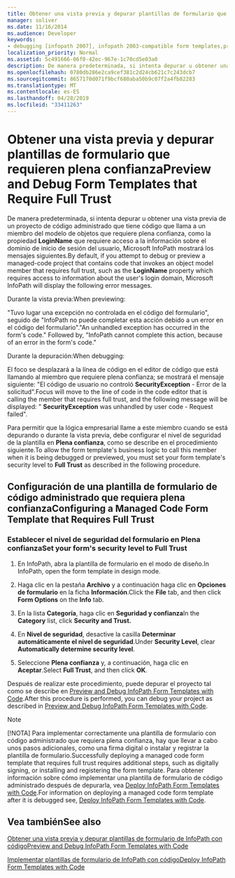 ```yaml
---
title: Obtener una vista previa y depurar plantillas de formulario que requieren plena confianza
manager: soliver
ms.date: 11/16/2014
ms.audience: Developer
keywords:
- debugging [infopath 2007], infopath 2003-compatible form templates,previewing InfoPath 2003-compatible form templates,form templates [InfoPath 2007], previewing 2003-compatible,form templates [InfoPath 2007], debugging 2003-compatible,debugging InfoPath 2003-compatible form templates
localization_priority: Normal
ms.assetid: 5c491666-06f0-42ec-967e-1c70cd5e03a0
description: De manera predeterminada, si intenta depurar u obtener una vista previa de un proyecto de código administrado que tiene código que llama a un miembro del modelo de objetos que requiere plena confianza, como la propiedad LoginName que requiere acceso a la información sobre el dominio de inicio de sesión del usuario, Microsoft InfoPath mostrará los mensajes siguientes.
ms.openlocfilehash: 0780db286e2ca9cef381c2d24cb621c7c243dcb7
ms.sourcegitcommit: 8657170d071f9bcf680aba50b9c07f2a4fb82283
ms.translationtype: MT
ms.contentlocale: es-ES
ms.lasthandoff: 04/28/2019
ms.locfileid: "33411263"
---
```

# <a name="preview-and-debug-form-templates-that-require-full-trust"></a><span data-ttu-id="79958-104">Obtener una vista previa y depurar plantillas de formulario que requieren plena confianza</span><span class="sxs-lookup"><span data-stu-id="79958-104">Preview and Debug Form Templates that Require Full Trust</span></span>

<span data-ttu-id="79958-105">De manera predeterminada, si intenta depurar u obtener una vista previa de un proyecto de código administrado que tiene código que llama a un miembro del modelo de objetos que requiere plena confianza, como la propiedad **LoginName** que requiere acceso a la información sobre el dominio de inicio de sesión del usuario, Microsoft InfoPath mostrará los mensajes siguientes.</span><span class="sxs-lookup"><span data-stu-id="79958-105">By default, if you attempt to debug or preview a managed-code project that contains code that invokes an object model member that requires full trust, such as the **LoginName** property which requires access to information about the user's login domain, Microsoft InfoPath will display the following error messages.</span></span> 
  
<span data-ttu-id="79958-106">Durante la vista previa:</span><span class="sxs-lookup"><span data-stu-id="79958-106">When previewing:</span></span>
  
<span data-ttu-id="79958-p101">"Tuvo lugar una excepción no controlada en el código del formulario", seguido de "InfoPath no puede completar esta acción debido a un error en el código del formulario".</span><span class="sxs-lookup"><span data-stu-id="79958-p101">"An unhandled exception has occurred in the form's code." Followed by, "InfoPath cannot complete this action, because of an error in the form's code."</span></span>
  
<span data-ttu-id="79958-109">Durante la depuración:</span><span class="sxs-lookup"><span data-stu-id="79958-109">When debugging:</span></span>
  
<span data-ttu-id="79958-110">El foco se desplazará a la línea de código en el editor de código que está llamando al miembro que requiere plena confianza; se mostrará el mensaje siguiente: "El código de usuario no controló **SecurityException** - Error de la solicitud".</span><span class="sxs-lookup"><span data-stu-id="79958-110">Focus will move to the line of code in the code editor that is calling the member that requires full trust, and the following message will be displayed: " **SecurityException** was unhandled by user code - Request failed".</span></span> 
  
<span data-ttu-id="79958-111">Para permitir que la lógica empresarial llame a este miembro cuando se está depurando o durante la vista previa, debe configurar el nivel de seguridad de la plantilla en **Plena confianza**, como se describe en el procedimiento siguiente.</span><span class="sxs-lookup"><span data-stu-id="79958-111">To allow the form template's business logic to call this member when it is being debugged or previewed, you must set your form template's security level to **Full Trust** as described in the following procedure.</span></span> 
  
## <a name="configuring-a-managed-code-form-template-that-requires-full-trust"></a><span data-ttu-id="79958-112">Configuración de una plantilla de formulario de código administrado que requiera plena confianza</span><span class="sxs-lookup"><span data-stu-id="79958-112">Configuring a Managed Code Form Template that Requires Full Trust</span></span>

### <a name="set-your-forms-security-level-to-full-trust"></a><span data-ttu-id="79958-113">Establecer el nivel de seguridad del formulario en Plena confianza</span><span class="sxs-lookup"><span data-stu-id="79958-113">Set your form's security level to Full Trust</span></span>

1. <span data-ttu-id="79958-114">En InfoPath, abra la plantilla de formulario en el modo de diseño.</span><span class="sxs-lookup"><span data-stu-id="79958-114">In InfoPath, open the form template in design mode.</span></span>
    
2. <span data-ttu-id="79958-115">Haga clic en la pestaña **Archivo** y a continuación haga clic en **Opciones de formulario** en la ficha **Información**.</span><span class="sxs-lookup"><span data-stu-id="79958-115">Click the **File** tab, and then click **Form Options** on the **Info** tab.</span></span> 
    
3. <span data-ttu-id="79958-116">En la lista **Categoría**, haga clic en **Seguridad y confianza**</span><span class="sxs-lookup"><span data-stu-id="79958-116">In the **Category** list, click **Security and Trust.**</span></span>
    
4. <span data-ttu-id="79958-117">En **Nivel de seguridad**, desactive la casilla **Determinar automáticamente el nivel de seguridad**.</span><span class="sxs-lookup"><span data-stu-id="79958-117">Under **Security Level**, clear **Automatically determine security level**.</span></span>
    
5. <span data-ttu-id="79958-118">Seleccione **Plena confianza** y, a continuación, haga clic en **Aceptar**.</span><span class="sxs-lookup"><span data-stu-id="79958-118">Select **Full Trust**, and then click **OK**.</span></span>
    
<span data-ttu-id="79958-119">Después de realizar este procedimiento, puede depurar el proyecto tal como se describe en [Preview and Debug InfoPath Form Templates with Code](how-to-preview-and-debug-infopath-form-templates-with-code.md).</span><span class="sxs-lookup"><span data-stu-id="79958-119">After this procedure is performed, you can debug your project as described in [Preview and Debug InfoPath Form Templates with Code](how-to-preview-and-debug-infopath-form-templates-with-code.md).</span></span>
  
> [!NOTE]
> <span data-ttu-id="79958-120">[!NOTA] Para implementar correctamente una plantilla de formulario con código administrado que requiera plena confianza, hay que llevar a cabo unos pasos adicionales, como una firma digital o instalar y registrar la plantilla de formulario.</span><span class="sxs-lookup"><span data-stu-id="79958-120">Successfully deploying a managed code form template that requires full trust requires additional steps, such as digitally signing, or installing and registering the form template.</span></span> <span data-ttu-id="79958-121">Para obtener información sobre cómo implementar una plantilla de formulario de código administrado después de depurarla, vea [Deploy InfoPath Form Templates with Code](how-to-deploy-infopath-form-templates-with-code.md).</span><span class="sxs-lookup"><span data-stu-id="79958-121">For information on deploying a managed code form template after it is debugged see, [Deploy InfoPath Form Templates with Code](how-to-deploy-infopath-form-templates-with-code.md).</span></span> 
  
## <a name="see-also"></a><span data-ttu-id="79958-122">Vea también</span><span class="sxs-lookup"><span data-stu-id="79958-122">See also</span></span>



[<span data-ttu-id="79958-123">Obtener una vista previa y depurar plantillas de formulario de InfoPath con código</span><span class="sxs-lookup"><span data-stu-id="79958-123">Preview and Debug InfoPath Form Templates with Code</span></span>](how-to-preview-and-debug-infopath-form-templates-with-code.md)
  
[<span data-ttu-id="79958-124">Implementar plantillas de formulario de InfoPath con código</span><span class="sxs-lookup"><span data-stu-id="79958-124">Deploy InfoPath Form Templates with Code</span></span>](how-to-deploy-infopath-form-templates-with-code.md)


